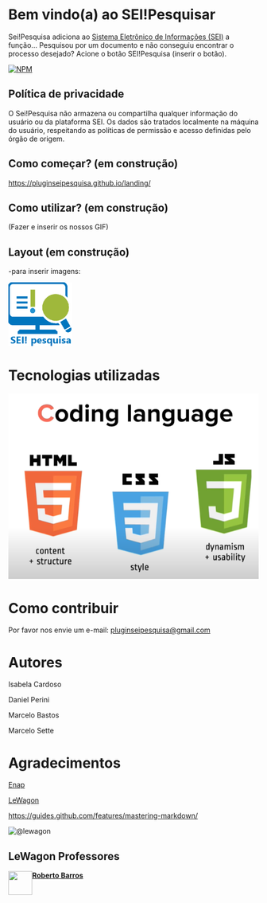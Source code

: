 # Bem vindo(a) ao SEI!Pesquisar
Sei!Pesquisa adiciona ao [Sistema Eletrônico de Informações (SEI)](https://softwarepublico.gov.br/social/sei) a função...
Pesquisou por um documento e não conseguiu encontrar o processo desejado? Acione o botão SEI!Pesquisa (inserir o botão).

[![NPM](https://img.shields.io/npm/l/react)](https://github.com/pluginseipesquisa/plugin/blob/add-license-1-improve-readme/LICENSE)

## Política de privacidade
O Sei!Pesquisa não armazena ou compartilha qualquer informação do usuário ou da plataforma SEI. Os dados são tratados localmente na máquina do usuário, respeitando as políticas de permissão e acesso definidas pelo órgão de origem.

## Como começar? (em construção)
https://pluginseipesquisa.github.io/landing/

## Como utilizar? (em construção)
(Fazer e inserir os nossos GIF)

## Layout (em construção)
-para inserir imagens:

![texto alternativo](https://github.com/pluginseipesquisa/plugin/blob/add-license-1-improve-readme/images/128.png)

# Tecnologias utilizadas
![texto alternativo](https://github.com/marcelo7bastos/landing_page_teste/blob/main/coding-language.png)

# Como contribuir 
Por favor nos envie um e-mail: pluginseipesquisa@gmail.com


# Autores
Isabela Cardoso

Daniel Perini

Marcelo Bastos

Marcelo Sette


# Agradecimentos


[Enap](https://www.enap.gov.br/pt/)

[LeWagon](https://www.lewagon.com/pt-BR)

https://guides.github.com/features/mastering-markdown/

<img src="https://avatars.githubusercontent.com/u/5470001?s=64&amp;v=4" alt="@lewagon" size="32" height="32" width="32" data-view-component="true" class="avatar">

## LeWagon Professores
<a href="Roberto"><img src="https://avatars.githubusercontent.com/u/178025?v=4" align="left" height="48" width="48" border-radius="25px" ></a>
[**Roberto Barros**](https://github.com/RobertoBarros)




  
